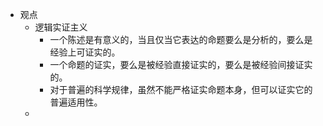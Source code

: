- 观点
	- 逻辑实证主义
		- 一个陈述是有意义的，当且仅当它表达的命题要么是分析的，要么是经验上可证实的。
		- 一个命题的证实，要么是被经验直接证实的，要么是被经验间接证实的。
		- 对于普遍的科学规律，虽然不能严格证实命题本身，但可以证实它的普遍适用性。
	-